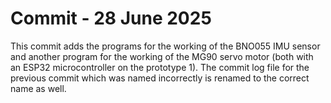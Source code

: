 # Commit - 28 June 2025
This commit adds the programs for the working of the BNO055 IMU sensor and another program for the working of the MG90 servo motor (both with an ESP32 microcontroller on the prototype 1).
The commit log file for the previous commit which was named incorrectly is renamed to the correct name as well.